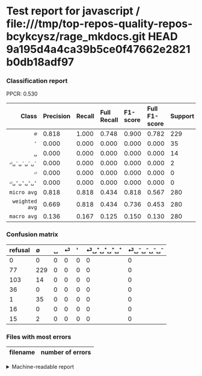 # Test report for javascript / file:///tmp/top-repos-quality-repos-bcykcysz/rage_mkdocs.git HEAD 9a195d4a4ca39b5ce0f47662e2821b0db18adf97

### Classification report

PPCR: 0.530

| Class | Precision | Recall | Full Recall | F1-score | Full F1-score | Support | Full Support | PPCR |
|------:|:----------|:-------|:------------|:---------|:---------|:--------|:-------------|:-----|
| `∅` | 0.818| 1.000| 0.748| 0.900| 0.782| 229| 306| 0.748 |
| `'` | 0.000| 0.000| 0.000| 0.000| 0.000| 35| 36| 0.972 |
| `␣` | 0.000| 0.000| 0.000| 0.000| 0.000| 14| 117| 0.120 |
| `⏎␣⁻␣⁻␣⁻␣⁻` | 0.000| 0.000| 0.000| 0.000| 0.000| 2| 17| 0.118 |
| `⏎` | 0.000| 0.000| 0.000| 0.000| 0.000| 0| 36| 0.000 |
| `⏎␣⁺␣⁺␣⁺␣⁺` | 0.000| 0.000| 0.000| 0.000| 0.000| 0| 16| 0.000 |
| `micro avg` | 0.818| 0.818| 0.434| 0.818| 0.567| 280| 528| 0.530 |
| `weighted avg` | 0.669| 0.818| 0.434| 0.736| 0.453| 280| 528| 0.530 |
| `macro avg` | 0.136| 0.167| 0.125| 0.150| 0.130| 280| 528| 0.530 |

### Confusion matrix

|refusal|  ∅| ␣| ⏎| '| ⏎␣⁺␣⁺␣⁺␣⁺| ⏎␣⁻␣⁻␣⁻␣⁻| 
|:---|:---|:---|:---|:---|:---|:---|
|0 |0 |0 |0 |0 |0 |0 |
|77 |229 |0 |0 |0 |0 |0 |
|103 |14 |0 |0 |0 |0 |0 |
|36 |0 |0 |0 |0 |0 |0 |
|1 |35 |0 |0 |0 |0 |0 |
|16 |0 |0 |0 |0 |0 |0 |
|15 |2 |0 |0 |0 |0 |0 |

### Files with most errors

| filename | number of errors|
|:----:|:-----|

<details>
    <summary>Machine-readable report</summary>
```json
{
  "cl_report": {"\u0027": {"f1-score": 0.0, "precision": 0.0, "recall": 0.0, "support": 35}, "macro avg": {"f1-score": 0.14996725605762934, "precision": 0.1363095238095238, "recall": 0.16666666666666666, "support": 280}, "micro avg": {"f1-score": 0.8178571428571428, "precision": 0.8178571428571428, "recall": 0.8178571428571428, "support": 280}, "weighted avg": {"f1-score": 0.7359107493685096, "precision": 0.6688903061224489, "recall": 0.8178571428571428, "support": 280}, "\u2205": {"f1-score": 0.899803536345776, "precision": 0.8178571428571428, "recall": 1.0, "support": 229}, "\u23ce": {"f1-score": 0.0, "precision": 0.0, "recall": 0.0, "support": 0}, "\u23ce\u2423\u207a\u2423\u207a\u2423\u207a\u2423\u207a": {"f1-score": 0.0, "precision": 0.0, "recall": 0.0, "support": 0}, "\u23ce\u2423\u207b\u2423\u207b\u2423\u207b\u2423\u207b": {"f1-score": 0.0, "precision": 0.0, "recall": 0.0, "support": 2}, "\u2423": {"f1-score": 0.0, "precision": 0.0, "recall": 0.0, "support": 14}},
  "cl_report_full": {"\u0027": {"f1-score": 0.0, "precision": 0.0, "recall": 0.0, "support": 36}, "macro avg": {"f1-score": 0.13026166097838454, "precision": 0.1363095238095238, "recall": 0.1247276688453159, "support": 528}, "micro avg": {"f1-score": 0.5668316831683168, "precision": 0.8178571428571428, "recall": 0.4337121212121212, "support": 528}, "weighted avg": {"f1-score": 0.45295532112938264, "precision": 0.4739853896103896, "recall": 0.4337121212121212, "support": 528}, "\u2205": {"f1-score": 0.7815699658703072, "precision": 0.8178571428571428, "recall": 0.7483660130718954, "support": 306}, "\u23ce": {"f1-score": 0.0, "precision": 0.0, "recall": 0.0, "support": 36}, "\u23ce\u2423\u207a\u2423\u207a\u2423\u207a\u2423\u207a": {"f1-score": 0.0, "precision": 0.0, "recall": 0.0, "support": 16}, "\u23ce\u2423\u207b\u2423\u207b\u2423\u207b\u2423\u207b": {"f1-score": 0.0, "precision": 0.0, "recall": 0.0, "support": 17}, "\u2423": {"f1-score": 0.0, "precision": 0.0, "recall": 0.0, "support": 117}},
  "ppcr": 0.5303030303030303
}
```
</details>
